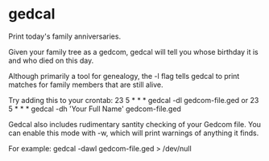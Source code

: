 gedcal
======

Print today's family anniversaries.

Given your family tree as a gedcom, gedcal will tell you whose birthday it is
and who died on this day.

Although primarily a tool for genealogy, the -l flag tells gedcal to print
matches for family members that are still alive.

Try adding this to your crontab:
	23 5 * * * gedcal -dl gedcom-file.ged
or
	23 5 * * * gedcal -dh 'Your Full Name' gedcom-file.ged

Gedcal also includes rudimentary santity checking of your Gedcom file.  You can
enable this mode with -w, which will print warnings of anything it finds.

For example:
	gedcal -dawl gedcom-file.ged > /dev/null
